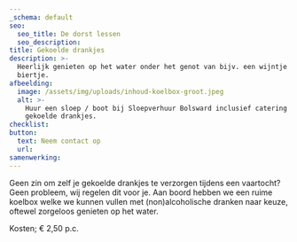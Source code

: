 ```yaml
---
_schema: default
seo:
  seo_title: De dorst lessen
  seo_description:
title: Gekoelde drankjes
description: >-
  Heerlijk genieten op het water onder het genot van bijv. een wijntje of
  biertje.
afbeelding:
  image: /assets/img/uploads/inhoud-koelbox-groot.jpeg
  alt: >-
    Huur een sloep / boot bij Sloepverhuur Bolsward inclusief catering zoals
    gekoelde drankjes.
checklist:
button:
  text: Neem contact op
  url:
samenwerking:
---
```


Geen zin om zelf je gekoelde drankjes te verzorgen tijdens een vaartocht? Geen probleem, wij regelen dit voor je. Aan boord hebben we een ruime koelbox welke we kunnen vullen met (non)alcoholische dranken naar keuze, oftewel zorgeloos genieten op het water.

Kosten; € 2,50 p.c.
